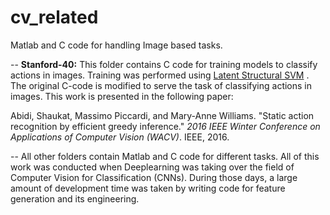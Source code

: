 # cv_related
Matlab and C code for handling Image based tasks.

-- **Stanford-40:** This folder contains C code for training models to classify actions in images. Training was performed using [Latent Structural SVM](http://www.cs.cornell.edu/~cnyu/latentssvm/) . The original C-code is modified to serve the task of classifying actions in images. This work is presented in the following paper:

Abidi, Shaukat, Massimo Piccardi, and Mary-Anne Williams. "Static action recognition by efficient greedy inference." _2016 IEEE Winter Conference on Applications of Computer Vision (WACV)_. IEEE, 2016.

-- All other folders contain Matlab and C code for different tasks. All of this work was conducted when Deeplearning was taking over the field of Computer Vision for Classification (CNNs). During those days, a large amount of development time was taken by writing code for feature generation and its engineering.    
